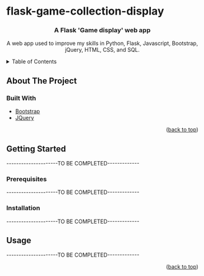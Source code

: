 # flask-game-collection-display
<div id="top"></div>


  <h3 align="center">A Flask 'Game display' web app</h3>

  <p align="center">
    A web app used to improve my skills in Python, Flask, Javascript, Bootstrap, jQuery, HTML, CSS, and SQL.
    <br />
  </p>
</div>



<!-- TABLE OF CONTENTS -->
<details>
  <summary>Table of Contents</summary>
  <ol>
    <li>
      <a href="#about-the-project">About The Project</a>
      <ul>
        <li><a href="#built-with">Built With</a></li>
      </ul>
    </li>
    <li>
      <a href="#getting-started">Getting Started</a>
      <ul>
        <li><a href="#prerequisites">Prerequisites</a></li>
        <li><a href="#installation">Installation</a></li>
      </ul>
    </li>
    <li><a href="#usage">Usage</a></li>
  </ol>
</details>



<!-- ABOUT THE PROJECT -->
## About The Project




### Built With


* [Bootstrap](https://getbootstrap.com)
* [JQuery](https://jquery.com)

<p align="right">(<a href="#top">back to top</a>)</p>



<!-- GETTING STARTED -->
## Getting Started

---------------------TO BE COMPLETED-------------

### Prerequisites

---------------------TO BE COMPLETED-------------

### Installation

---------------------TO BE COMPLETED-------------


<!-- USAGE EXAMPLES -->
## Usage

---------------------TO BE COMPLETED-------------

<p align="right">(<a href="#top">back to top</a>)</p>


